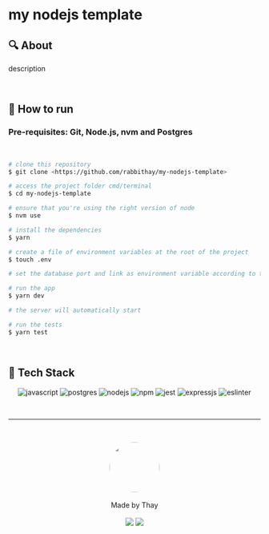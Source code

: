 # my nodejs template

## 🔍 About

<p>
description</p>

<br>

## 🚂 How to run

### Pre-requisites: Git, Node.js, nvm and Postgres

<br>

```bash
# clone this repository
$ git clone <https://github.com/rabbithay/my-nodejs-template>

# access the project folder cmd/terminal
$ cd my-nodejs-template

# ensure that you're using the right version of node
$ nvm use

# install the dependencies
$ yarn

# create a file of environment variables at the root of the project
$ touch .env

# set the database port and link as environment variable according to the ".env.example" file

# run the app
$ yarn dev

# the server will automatically start

# run the tests
$ yarn test
```

<br>

## 🧮 Tech Stack

<p align="center">
    <img alt="javascript" src="https://img.shields.io/badge/JavaScript-323330?style=for-the-badge&logo=javascript&logoColor=F7DF1E"/>
<img alt="postgres" src="https://img.shields.io/badge/PostgreSQL-316192?style=for-the-badge&logo=postgresql&logoColor=white"/>
<img alt="nodejs" src="https://img.shields.io/badge/Node.js-339933?style=for-the-badge&logo=nodedotjs&logoColor=white"/>
<img alt="npm" src="https://img.shields.io/badge/npm-CB3837?style=for-the-badge&logo=npm&logoColor=white"/>
<img alt="jest" src="https://img.shields.io/badge/Jest-C21325?style=for-the-badge&logo=jest&logoColor=white"/>
<img alt="expressjs" src="https://img.shields.io/badge/Express.js-000000?style=for-the-badge&logo=express&logoColor=white"/>
<img alt="eslinter" src="https://img.shields.io/badge/eslint-3A33D1?style=for-the-badge&logo=eslint&logoColor=white"/>

</p>

<br>

---

<br>

<p align='center'>
  <img src="https://avatars.githubusercontent.com/u/80849707?v=4" width="100px;" style="border-radius: 50%;"/>
  <br><br>
  Made by Thay <br><br>
  <a href="https://www.linkedin.com/in/thayan%C3%A1-coelho/"><img src="https://img.shields.io/badge/linkedin-%230077B5.svg?&style=for-the-badge&logo=linkedin&logoColor=white"/></a>
  <a href="https://github.com/rabbithay"><img src="https://img.shields.io/badge/github-%23100000.svg?&style=for-the-badge&logo=github&logoColor=white" /></a>
</p>

<br><br>

